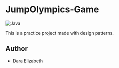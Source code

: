 # JumpOlympics-Game

![Java](https://img.shields.io/badge/-Java-007396?logo=java&logoColor=white&style=flat)

This is a practice project made with design patterns.

## Author
- Dara Elizabeth